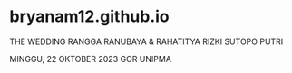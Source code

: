 # bryanam12.github.io
THE WEDDING
RANGGA RANUBAYA
&
RAHATITYA RIZKI SUTOPO PUTRI

MINGGU, 22 OKTOBER 2023
GOR UNIPMA
